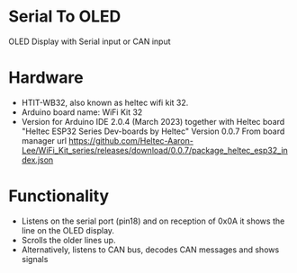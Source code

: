 
# Serial To OLED

 OLED Display with Serial input or CAN input


# Hardware
- HTIT-WB32, also known as heltec wifi kit 32.
- Arduino board name: WiFi Kit 32
- Version for Arduino IDE 2.0.4 (March 2023) together with Heltec board "Heltec ESP32 Series Dev-boards by Heltec" Version 0.0.7 From board manager url https://github.com/Heltec-Aaron-Lee/WiFi_Kit_series/releases/download/0.0.7/package_heltec_esp32_index.json

# Functionality
- Listens on the serial port (pin18) and on reception of 0x0A it shows the line on the OLED display. 
- Scrolls the older lines up.
- Alternatively, listens to CAN bus, decodes CAN messages and shows signals
